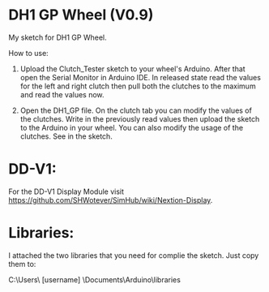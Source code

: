 # DH1 GP Wheel (V0.9)

My sketch for DH1 GP Wheel.

How to use:

1) Upload the Clutch_Tester sketch to your wheel's Arduino. After that open the Serial Monitor in Arduino IDE. In released state read the values for the left and right clutch then pull both the clutches to the maximum and read the values now.

2) Open the DH1_GP file. On the clutch tab you can modify the values of the clutches. Write in the previously read values then upload the sketch to the Arduino in your wheel. You can also modify the usage of the clutches. See in the sketch.

# DD-V1:
For the DD-V1 Display Module visit https://github.com/SHWotever/SimHub/wiki/Nextion-Display.


# Libraries:
I attached the two libraries that you need for complie the sketch. Just copy them to:

C:\Users\ [username] \Documents\Arduino\libraries
